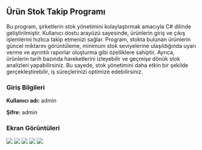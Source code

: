 <h2>Ürün Stok Takip Programı</h2>
<p>Bu program, şirketlerin stok yönetimini kolaylaştırmak amacıyla C# dilinde geliştirilmiştir. Kullanıcı dostu arayüzü sayesinde, ürünlerin giriş ve çıkış işlemlerini hızlıca takip etmenizi sağlar. Program, stokta bulunan ürünlerin güncel miktarını görüntüleme, minimum stok seviyelerine ulaşıldığında uyarı verme ve ayrıntılı raporlar oluşturma gibi özelliklere sahiptir. Ayrıca, ürünlerin tarih bazında hareketlerini izleyebilir ve geçmişe dönük stok analizleri yapabilirsiniz. Bu sayede, stok yönetimini daha etkin bir şekilde gerçekleştirebilir, iş süreçlerinizi optimize edebilirsiniz.</p>
<h3>Giriş Bilgileri</h3>
<p><b>Kullanıcı adı:</b> admin</p>
<p><b>Şifre:</b> admin</p>
<h3>Ekran Görüntüleri</h3>
<img src="https://img001.prntscr.com/file/img001/OMxWlIfqS6KvOriAllw_eA.png">
<img src="https://img001.prntscr.com/file/img001/Zv4nRM05Q3uzTjIqYhjlpA.png">
<img src="https://img001.prntscr.com/file/img001/kKNdYEBxSZCPS0fQn2N7RA.png">
<img src="https://img001.prntscr.com/file/img001/myy3SzdjQimO8rGqxsumgQ.png">
<img src="https://img001.prntscr.com/file/img001/eppu3M14QHGBUlxREN7U1g.png">
